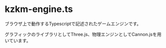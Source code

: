 # kzkm-engine.ts
ブラウザ上で動作するTypescriptで記述されたゲームエンジンです。

グラフィックのライブラリとしてThree.js、物理エンジンとしてCannon.jsを用いています。


